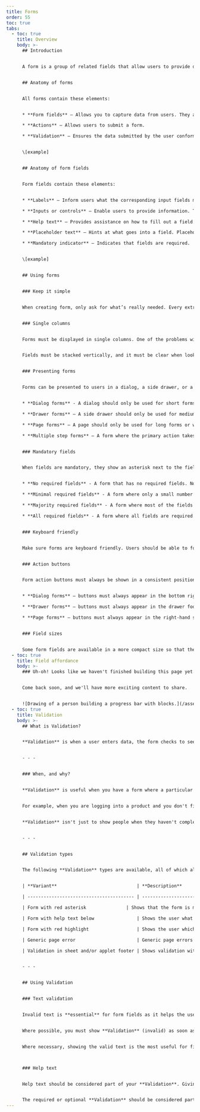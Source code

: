 ```yaml
---
title: Forms
order: 55
toc: true
tabs:
  - toc: true
    title: Overview
    body: >-
      ## Introduction


      A form is a group of related fields that allow users to provide data or configure options. They are used for submitting data to a server. They are an online representation of traditional paper forms.


      ## Anatomy of forms


      All forms contain these elements:


      * **Form fields** – Allows you to capture data from users. They appear in forms, presented in dialogs, drawers, or pages.

      * **Actions** – Allows users to submit a form.

      * **Validation** – Ensures the data submitted by the user conforms to acceptable parameters. For more information, refer to Validation \[link to Validation tab].


      \[example]


      ## Anatomy of form fields


      Form fields contain these elements:


      * **Labels** – Inform users what the corresponding input fields mean.

      * **Inputs or controls** – Enable users to provide information. This can be captured through a variety of different methods such as text inputs, checkboxes, etc.

      * **Help text** – Provides assistance on how to fill out a field. Helper text is optional.

      * **Placeholder text** – Hints at what goes into a field. Placeholder text is optional.

      * **Mandatory indicator** – Indicates that fields are required.


      \[example]


      ## Using forms


      ### Keep it simple


      When creating form, only ask for what’s really needed. Every extra field you add to a form will affect the success to completion. Always consider why you are requesting certain information from the user and how you will use it.


      ### Single columns


      Forms must be displayed in single columns. One of the problems with form fields in multiple columns is that your users are likely to interpret the fields inconsistently. If a form has horizontally adjacent fields, the user must scan in Z patterns, slowing the speed of comprehension and muddying the clear path to completion. But if a form is in a single column, the path to completion is a straight line down the page.


      Fields must be stacked vertically, and it must be clear when looking at a form field what the expected input should be. This is known as Field affordance. For more information, refer to Field affordance \[link to Field affordance tab]. The only exception to stacking vertically is when there are related fields such as Forename and Surname. When there is a clear and obvious connection, then it is acceptable to place them adjacent to each other.


      ### Presenting forms


      Forms can be presented to users in a dialog, a side drawer, or a full page. Each method has its own use case, which is explained below.


      * **Dialog forms** - A dialog should only be used for short forms, where a limited amount of information is required. Never use a scroll bar in a dialog.

      * **Drawer forms** – A side drawer should only be used for medium-sized forms, where the amount of information you want to capture exceeds the recommendation for a dialog. Drawers can also have scroll bars, so vertical scrolling means more fields can be presented.

      * **Page forms** – A page should only be used for long forms or where forms are split into multiple sections. Where this is the case, a tabbed UI can be used to separate the data collection.

      * **Multiple step forms** – A form where the primary action takes the user a step forward in a process, like a wizard. This type of form can be presented as a dialog, drawer, or page.


      ### Mandatory fields


      When fields are mandatory, they show an asterisk next to the field label. Where this is the case, we must also include a footnote labelled “*Required field(s)” to explain what the asterisk means. This should be shown in the form footer, adjacent to the action buttons. The following rules apply to showing the required fields footnote:


      * **No required fields** - A form that has no required fields. No footnote required.

      * **Minimal required fields** - A form where only a small number of fields are required. Typically 1 or 2. In this instance the required fields footnote must be present.

      * **Majority required fields** - A form where most of the fields are required. In this instance only the optional fields would be indicated.

      * **All required fields** - A form where all fields are required. In this instance the required fields footnote must be present.


      ### Keyboard friendly


      Make sure forms are keyboard friendly. Users should be able to focus on and edit every field using only the keyboard. Many users will also want to tab through each field, without leaving their keyboard, so it’s important that tab orders are logical.


      ### Action buttons


      Form action buttons must always be shown in a consistent position across all forms. They must also be ordered with the primary action positioned on the right, then the secondary or negative actions with the most negative on the left, and finally the Cancel or Close actions positioned in the leftmost position. The following rules also apply depending on how a form is being presented:


      * **Dialog forms** – buttons must always appear in the bottom right-hand corner of the dialog footer and must be sized according to their label and icon.

      * **Drawer forms** – buttons must always appear in the drawer footer and must be sized to fit the available space.

      * **Page forms** – buttons must always appear in the right-hand side of the page header and must be sized according to their label and icon.


      ### Field sizes


      Some form fields are available in a more compact size so that they can be used where space is limited or next to small buttons. For example, in table or Applet headers. Please consult the [UX team](mailto:ux@oneadvanced.com) when considering the use of small fields.
  - toc: true
    title: Field affordance
    body: >-
      ### Uh-oh! Looks like we haven't finished building this page yet.


      Come back soon, and we'll have more exciting content to share.


      ![Drawing of a person building a progress bar with blocks.](/assets/img/downloading.svg "Just a few more pieces to go before it is ready...")
  - toc: true
    title: Validation
    body: >-
      ## What is Validation?


      **Validation** is when a user enters data, the form checks to see that the data is correct. If correct, the form notifies the application that the data can be submitted to the server; if not, it gives you an error message explaining what corrections need to be made.


      - - -


      ### When, and why?


      **Validation** is useful when you have a form where a particular criterion needs to be met (for example the amount of characters or specific fields that need to be filled out) in order for that data be submitted or in order to progress to the next step.


      For example, when you are logging into a product and you don't fill out the email field, then the **Validation** will show an error message explaining that you need to fill out the email field in order to continue.


      **Validation** isn't just to show people when they haven't completed something incorrectly, but in some cases to show them that they have completed something correctly.


      - - -


      ## Validation types


      The following **Validation** types are available, all of which allow you to include a subheading:


      | **Variant**                              | **Description**                                                           |

      | ---------------------------------------- | ------------------------------------------------------------------------- |

      | Form with red asterisk               | Shows that the form is mandatory and has Validation applied to it            |

      | Form with help text below                | Shows the user what form criteria they will have to complete to continue |

      | Form with red highlight                  | Shows the user which forms have failed Validation.                        |

      | Generic page error                       | Generic page errors will show if the data can't be submitted and why     |

      | Validation in sheet and/or applet footer | Shows validation within that sheet/applet before submitting information |


      - - -


      ## Using Validation


      ### Text validation


      Invalid text is **essential** for form fields as it helps the user to understand if something isn't right and gives them the opportunity to correct it.


      Where possible, you must show **Validation** (invalid) as soon as the user has completed an input so that they can correct as they go.


      Where necessary, showing the valid text is the most useful for fields that require special inputs, such as a password field.  Most other times you would not show valid text.



      ### Help text


      Help text should be considered part of your **Validation**. Giving help text below an input can provide useful additional information about what a field expects the user to enter. This type of information should be given as early as possible in the process. For example, if an input requires specific characters or length to be entered.


      The required or optional **Validation** should be considered part of your **Validation**.  If the majority of fields on the form are required (mandatory) then it is better to just show the optional ones. Similarly, if the majority of fields are optional, just show the required ones.
---
```

